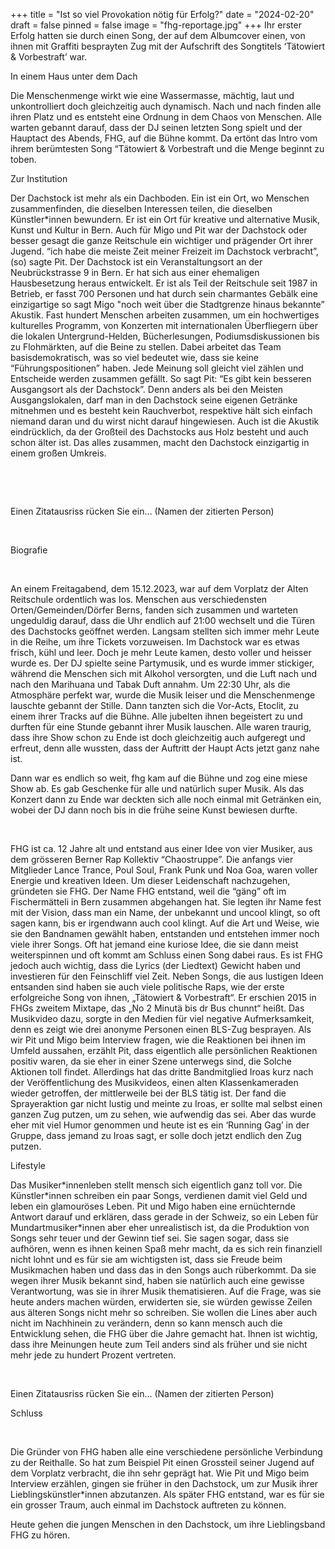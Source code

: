 +++
title = "Ist so viel Provokation nötig für Erfolg?"
date = "2024-02-20"
draft = false
pinned = false
image = "fhg-reportage.jpg"
+++
Ihr erster Erfolg hatten sie durch einen Song, der auf dem Albumcover einen, von ihnen mit Graffiti besprayten Zug mit der Aufschrift des Songtitels ‘Tätowiert & Vorbestraft’ war.

In einem Haus unter dem Dach  

Die Menschenmenge wirkt wie eine Wassermasse, mächtig, laut und unkontrolliert doch gleichzeitig auch dynamisch. Nach und nach finden alle ihren Platz und es entsteht eine Ordnung in dem Chaos von Menschen. Alle warten gebannt darauf, dass der DJ seinen letzten Song spielt und der Hauptact des Abends, FHG, auf die Bühne kommt. Da ertönt das Intro vom ihrem berümtesten Song “Tätowiert & Vorbestraft und die Menge beginnt zu toben.  

Zur Institution 

Der Dachstock ist mehr als ein Dachboden. Ein ist ein Ort, wo Menschen zusammenfinden, die dieselben Interessen teilen, die dieselben Künstler*innen bewundern. Er ist ein Ort für kreative und alternative Musik, Kunst und Kultur in Bern. Auch für Migo und Pit war der Dachstock oder besser gesagt die ganze Reitschule ein wichtiger und prägender Ort ihrer Jugend. “ich habe die meiste Zeit meiner Freizeit im Dachstock verbracht”, (so) sagte Pit. Der Dachstock ist ein Veranstaltungsort an der Neubrückstrasse 9 in Bern. Er hat sich aus einer ehemaligen Hausbesetzung heraus entwickelt. Er ist als Teil der Reitschule seit 1987 in Betrieb, er fasst 700 Personen und hat durch sein charmantes Gebälk eine einzigartige so sagt Migo "noch weit über die Stadtgrenze hinaus bekannte” Akustik. Fast hundert Menschen arbeiten zusammen, um ein hochwertiges kulturelles Programm, von Konzerten mit internationalen Überfliegern über die lokalen Untergrund-Helden, Bücherlesungen, Podiumsdiskussionen bis zu Flohmärkten, auf die Beine zu stellen. Dabei arbeitet das Team basisdemokratisch, was so viel bedeutet wie, dass sie keine “Führungspositionen” haben. Jede Meinung soll gleicht viel zählen und Entscheide werden zusammen gefällt. So sagt Pit: “Es gibt kein besseren Ausgangsort als der Dachstock”. Denn anders als bei den Meisten Ausgangslokalen, darf man in den Dachstock seine eigenen Getränke mitnehmen und es besteht kein Rauchverbot, respektive hält sich einfach niemand daran und du wirst nicht darauf hingewiesen. Auch ist die Akustik eindrücklich, da der Großteil des Dachstocks aus Holz besteht und auch schon älter ist. Das alles zusammen, macht den Dachstock einzigartig in einem großen Umkreis. 

 

 

Einen Zitatausriss rücken Sie ein… (Namen der zitierten Person) 

 

Biografie 

 

An einem Freitagabend, dem 15.12.2023, war auf dem Vorplatz der Alten Reitschule ordentlich was los. Menschen aus verschiedensten Orten/Gemeinden/Dörfer Berns, fanden sich zusammen und warteten ungeduldig darauf, dass die Uhr endlich auf 21:00 wechselt und die Türen des Dachstocks geöffnet werden. Langsam stellten sich immer mehr Leute in die Reihe, um ihre Tickets vorzuweisen. Im Dachstock war es etwas frisch, kühl und leer. Doch je mehr Leute kamen, desto voller und heisser wurde es. Der DJ spielte seine Partymusik, und es wurde immer stickiger, während die Menschen sich mit Alkohol versorgten, und die Luft nach und nach den Marihuana und Tabak Duft annahm. Um 22:30 Uhr, als die Atmosphäre perfekt war, wurde die Musik leiser und die Menschenmenge lauschte gebannt der Stille. Dann tanzten sich die Vor-Acts, Etoclit, zu einem ihrer Tracks auf die Bühne. Alle jubelten ihnen begeistert zu und durften für eine Stunde gebannt ihrer Musik lauschen. Alle waren traurig, dass ihre Show schon zu Ende ist doch gleichzeitig auch aufgeregt und erfreut, denn alle wussten, dass der Auftritt der Haupt Acts jetzt ganz nahe ist.  

Dann war es endlich so weit, fhg kam auf die Bühne und zog eine miese Show ab. Es gab Geschenke für alle und natürlich super Musik. Als das Konzert dann zu Ende war deckten sich alle noch einmal mit Getränken ein, wobei der DJ dann noch bis in die frühe seine Kunst bewiesen durfte. 

 

FHG ist ca. 12 Jahre alt und entstand aus einer Idee von vier Musiker, aus dem grösseren Berner Rap Kollektiv “Chaostruppe”. Die anfangs vier Mitglieder Lance Trance, Poul Soul, Frank Punk und Noa Goa, waren voller Energie und kreativen Ideen. Um dieser Leidenschaft nachzugehen, gründeten sie FHG. Der Name FHG entstand, weil die “gäng” oft im Fischermätteli in Bern zusammen abgehangen hat. Sie legten ihr Name fest mit der Vision, dass man ein Name, der unbekannt und uncool klingt, so oft sagen kann, bis er irgendwann auch cool klingt. Auf die Art und Weise, wie sie den Bandnamen gewählt haben, entstanden und entstehen immer noch viele ihrer Songs. Oft hat jemand eine kuriose Idee, die sie dann meist weiterspinnen und oft kommt am Schluss einen Song dabei raus. Es ist FHG jedoch auch wichtig, dass die Lyrics (der Liedtext) Gewicht haben und investieren für den Feinschliff viel Zeit. Neben Songs, die aus lustigen Ideen entsanden sind haben sie auch viele politische Raps, wie der erste erfolgreiche Song von ihnen, „Tätowiert & Vorbestraft“. Er erschien 2015 in FHGs zweitem Mixtape, das „No 2 Minutä bis dr Bus chunnt“ heißt. Das Musikvideo dazu, sorgte in den Medien für viel negative Aufmerksamkeit, denn es zeigt wie drei anonyme Personen einen BLS-Zug besprayen. Als wir Pit und Migo beim Interview fragen, wie die Reaktionen bei ihnen im Umfeld aussahen, erzählt Pit, dass eigentlich alle persönlichen Reaktionen positiv waren, da sie eher in einer Szene unterwegs sind, die Solche Aktionen toll findet. Allerdings hat das dritte Bandmitglied Iroas kurz nach der Veröffentlichung des Musikvideos, einen alten Klassenkameraden wieder getroffen, der mittlerweile bei der BLS tätig ist. Der fand die Sprayeraktion gar nicht lustig und meinte zu Iroas, er sollte mal selbst einen ganzen Zug putzen, um zu sehen, wie aufwendig das sei. Aber das wurde eher mit viel Humor genommen und heute ist es ein ‘Running Gag’ in der Gruppe, dass jemand zu Iroas sagt, er solle doch jetzt endlich den Zug putzen.  

Lifestyle 

Das Musiker\*innenleben stellt mensch sich eigentlich ganz toll vor. Die Künstler\*innen schreiben ein paar Songs, verdienen damit viel Geld und leben ein glamouröses Leben. Pit und Migo haben eine ernüchternde Antwort darauf und erklären, dass gerade in der Schweiz, so ein Leben für Mundartmusiker*innen aber eher unrealistisch ist, da die Produktion von Songs sehr teuer und der Gewinn tief sei. Sie sagen sogar, dass sie aufhören, wenn es ihnen keinen Spaß mehr macht, da es sich rein finanziell nicht lohnt und es für sie am wichtigsten ist, dass sie Freude beim Musikmachen haben und dass das in den Songs auch rüberkommt. Da sie wegen ihrer Musik bekannt sind, haben sie natürlich auch eine gewisse Verantwortung, was sie in ihrer Musik thematisieren. Auf die Frage, was sie heute anders machen würden, erwiderten sie, sie würden gewisse Zeilen aus älteren Songs nicht mehr so schreiben. Sie wollen die Lines aber auch nicht im Nachhinein zu verändern, denn so kann mensch auch die Entwicklung sehen, die FHG über die Jahre gemacht hat. Ihnen ist wichtig, dass ihre Meinungen heute zum Teil anders sind als früher und sie nicht mehr jede zu hundert Prozent vertreten. 

 

Einen Zitatausriss rücken Sie ein… (Namen der zitierten Person) 

Schluss 

 

Die Gründer von FHG haben alle eine verschiedene persönliche Verbindung zu der Reithalle. So hat zum Beispiel Pit einen Grossteil seiner Jugend auf dem Vorplatz verbracht, die ihn sehr geprägt hat. Wie Pit und Migo beim Interview erzählen, gingen sie früher in den Dachstock, um zur Musik ihrer Lieblingskünstler*innen abzutanzen. Als später FHG entstand, war es für sie ein grosser Traum, auch einmal im Dachstock auftreten zu können.  

Heute gehen die jungen Menschen in den Dachstock, um ihre Lieblingsband FHG zu hören. 

<!--EndFragment-->